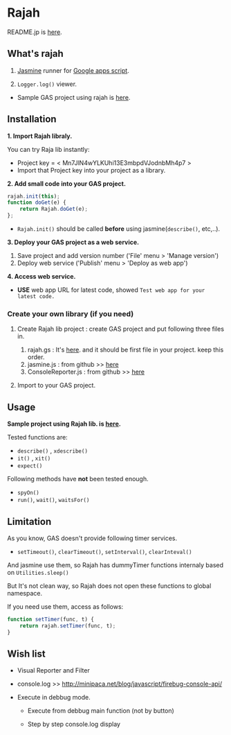 # Rajah

README.jp is [here](https://github.com/tyskdm/rajah/wiki).


## What's rajah

1. [Jasmine](https://github.com/pivotal/jasmine/wiki) runner for [Google apps script](https://developers.google.com/apps-script/).

2. `Logger.log()` viewer.

- Sample GAS project using rajah is [here](https://script.google.com/d/1D6qmc_sIehOP-p6__Z29uSQTbGYrcTF0wXIwWgsD2Hba8Onjf6EWrRym/edit).

## Installation

**1. Import Rajah libraly.**

You can try Raja lib instantly:
- Project key = < Mn7JlN4wYLKUhi13E3mbpdVJodnbMh4p7 >
- Import that Project key into your project as a library.


**2. Add small code into your GAS project.**

```js
rajah.init(this);
function doGet(e) {
    return Rajah.doGet(e);
};
```

- `Rajah.init()` should be called **before** using jasmine(`describe()`, etc,..). 

**3. Deploy your GAS project as a web service.**

1. Save project and add version number ('File' menu > 'Manage version')
2. Deploy web service ('Publish' menu > 'Deploy as web app')

**4. Access web service.**

- **USE** web app URL for latest code, showed `Test web app for your latest code.`


### Create your own library (if you need)

1. Create Rajah lib project : create GAS project and put following three files in.
    1. rajah.gs : It's [here](https://github.com/tyskdm/rajah/blob/master/gs/rajah.gs). and it should be first file in your project. keep this order.
    2. jasmine.js : from github >> [here](https://github.com/pivotal/jasmine/blob/master/lib/jasmine-core/jasmine.js)
    3. ConsoleReporter.js : from github >> [here](https://github.com/pivotal/jasmine/blob/master/src/console/ConsoleReporter.js)

2. Import to your GAS project.


## Usage

**Sample project using Rajah lib. is [here](https://script.google.com/d/1D6qmc_sIehOP-p6__Z29uSQTbGYrcTF0wXIwWgsD2Hba8Onjf6EWrRym/edit).**


Tested functions are:

- `describe()` , `xdescribe()`
- `it()` , `xit()`
- `expect()`

Following methods have **not** been tested enough.

- `spyOn()`
- `run()`, `wait()`, `waitsFor()`


## Limitation

As you know, GAS doesn't provide following timer services.

- `setTimeout()`, `clearTimeout()`, `setInterval()`, `clearInteval()`

And jasmine use them, so Rajah has dummyTimer functions internaly based on `Utilities.sleep()`

But It's not clean way, so Rajah does not open these functions to global namespace.

If you need use them, access as follows:

````js
function setTimer(func, t) {
    return rajah.setTimer(func, t);
}
````


## Wish list

- Visual Reporter and Filter

- console.log >> http://minipaca.net/blog/javascript/firebug-console-api/

- Execute in debbug mode.

    - Execute from debbug main function (not by button)

    - Step by step console.log display


